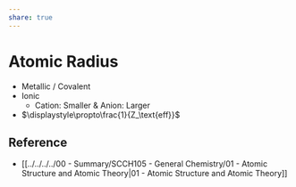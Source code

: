 ```yaml
---
share: true
---
```


# Atomic Radius

- Metallic / Covalent
- Ionic
	- Cation: Smaller & Anion: Larger
- $\displaystyle\propto\frac{1}{Z_\text{eff}}$

## Reference

- [[../../../../00 - Summary/SCCH105 - General Chemistry/01 - Atomic Structure and Atomic Theory|01 - Atomic Structure and Atomic Theory]]
